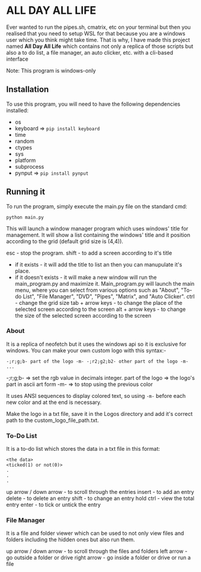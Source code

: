 # ALL DAY ALL LIFE
Ever wanted to run the pipes.sh, cmatrix, etc on your terminal but then you realised that you need to setup WSL for that because you are a windows user which you think might take time. That is why, I have made this project named **All Day All Life** which contains not only a replica of those scripts but also a to do list, a file manager, an auto clicker, etc. with a cli-based interface

Note: This program is windows-only

## Installation
To use this program, you will need to have the following dependencies installed:

- os
- keyboard    => ```pip install keyboard```
- time
- random
- ctypes
- sys
- platform
- subprocess
- pynput      => ```pip install pynput```

## Running it
To run the program, simply execute the main.py file on the standard cmd:

```python main.py```

This will launch a window manager program which uses windows' title for management.
It will show a list containing the windows' title and it position according to the grid (default grid size is (4,4)).

esc - stop the program.
shift - to add a screen according to it's title
- if it exists - it will add the title to list an then you can manupulate it's place.
- if it doesn't exists - it will make a new window will run the main_program.py and maximize it.
Main_program.py will launch the main menu, where you can select from various options such as "About", "To-do List",  "File Manager", "DVD", "Pipes", "Matrix", and "Auto Clicker".
ctrl - change the grid size
tab + arrow keys - to change the place of the selected screen according to the screen
alt + arrow keys - to change the size of the selected screen according to the screen

### About
It is a replica of neofetch but it uses the windows api so it is exclusive for windows.
You can make your own custom logo with this syntax:-

```-;r;g;b- part of the logo -m- -;r2;g2;b2- other part of the logo -m- ...```

-;r;g;b- => set the rgb value in decimals integer.
part of the logo => the logo's part in ascii art form
-m- => to stop using the previous color

It uses ANSI sequences to display colored text, so using ```-m-``` before each new color and at the end is necessary.

Make the logo in a txt file, save it in the Logos directory and add it's correct path to the custom_logo_file_path.txt.

### To-Do List
It is a to-do list which stores the data in a txt file in this format:

```
<the data>
<ticked(1) or not(0)>
.
.
.
```

up arrow / down arrow - to scroll through the entries
insert - to add an entry
delete - to delete an entry
shift - to change an entry
hold ctrl - view the total entry
enter - to tick or untick the entry

### File Manager
It is a file and folder viewer which can be used to not only view files and folders including the hidden ones but also run them.

up arrow / down arrow - to scroll through the files and folders
left arrow - go outside a folder or drive
right arrow - go inside a folder or drive or run a file
